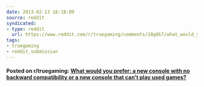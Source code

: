 ```yaml
---
date: 2013-02-13 16:18:09
source: reddit
syndicated:
- type: reddit
  url: https://www.reddit.com/r/truegaming/comments/18g8k7/what_would_you_prefer_a_new_console_with_no/
tags:
- truegaming
- reddit_submission
---
```


#### Posted on r/truegaming: [What would you prefer: a new console with no backward compatibility or a new console that can't play used games?](https://reddit.com/r/truegaming/comments/18g8k7/what_would_you_prefer_a_new_console_with_no/)